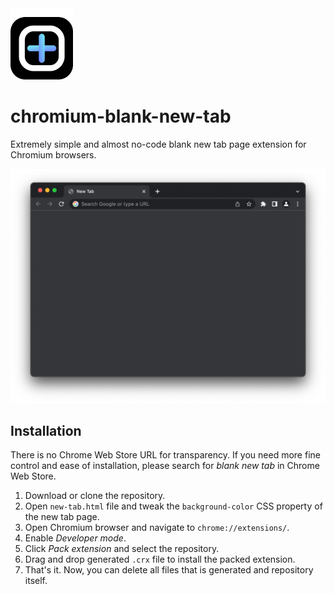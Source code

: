 <img width="100" src="https://github.com/kutsan/chromium-blank-new-tab/raw/master/.github/assets/logo.png" alt="Logo" />

# chromium-blank-new-tab

Extremely simple and almost no-code blank new tab page extension for Chromium browsers.

![screenshot](https://github.com/kutsan/chromium-blank-new-tab/raw/master/.github/assets/screenshot.png)

## Installation

There is no Chrome Web Store URL for transparency. If you need more fine control and ease of installation, please search for _blank new tab_ in Chrome Web Store.

1. Download or clone the repository.
1. Open `new-tab.html` file and tweak the `background-color` CSS property of the new tab page.
1. Open Chromium browser and navigate to `chrome://extensions/`.
1. Enable _Developer mode_.
1. Click _Pack extension_ and select the repository.
1. Drag and drop generated `.crx` file to install the packed extension.
1. That's it. Now, you can delete all files that is generated and repository itself.
